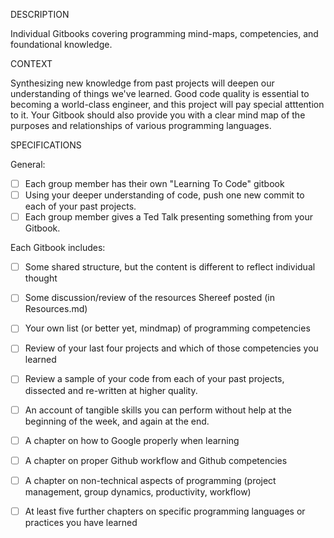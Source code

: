 DESCRIPTION

Individual Gitbooks covering programming mind-maps, competencies, and foundational knowledge.

CONTEXT

Synthesizing new knowledge from past projects will deepen our understanding of things we've learned. Good code quality is essential to becoming a world-class engineer, and this project will pay special atttention to it. Your Gitbook should also provide you with a clear mind map of the purposes and relationships of various programming languages.

SPECIFICATIONS

General:
- [ ] Each group member has their own "Learning To Code" gitbook
- [ ] Using your deeper understanding of code, push one new commit to each of your past projects.
- [ ] Each group member gives a Ted Talk presenting something from your Gitbook.
 
Each Gitbook includes:
- [ ] Some shared structure, but the content is different to reflect individual thought
- [ ] Some discussion/review of the resources Shereef posted (in Resources.md)
- [ ] Your own list (or better yet, mindmap) of programming competencies
- [ ] Review of your last four projects and which of those competencies you learned
- [ ] Review a sample of your code from each of your past projects, dissected and re-written at higher quality. 
- [ ] An account of tangible skills you can perform without help at the beginning of the week, and again at the end.
- [ ] A chapter on how to Google properly when learning
- [ ] A chapter on proper Github workflow and Github competencies
- [ ] A chapter on non-technical aspects of programming (project management, group dynamics, productivity, workflow)
- [ ] At least five further chapters on specific programming languages or practices you have learned
 
